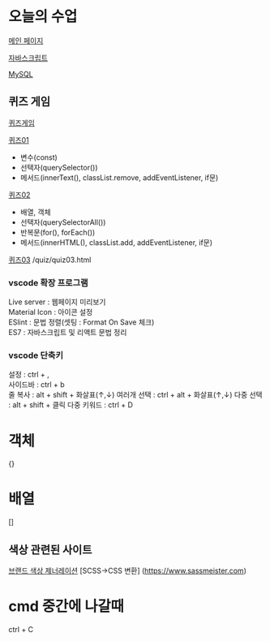 # 오늘의 수업
[메인 페이지](https://hyeji1364.github.io/class2024/)          

[자바스크립트](https://hyeji1364.github.io/class2024/javascript/index.html)

[MySQL](https://hyeji1364.github.io/class2024/mysql/index.html)

## 퀴즈 게임
[퀴즈게임](https://hyeji1364.github.io/class2024/quiz/index.html)

[퀴즈01](https://hyeji1364.github.io/class2024/quiz/quiz01.html)
- 변수(const)
- 선택자(querySelector())
- 메서드(innerText(), classList.remove, addEventListener, if문)

[퀴즈02](https://hyeji1364.github.io/class2024/quiz/quiz02.html)
- 배열, 객체
- 선택자(querySelectorAll())
- 반복문(for(), forEach())
- 메서드(innerHTML(), classList.add, addEventListener, if문)

[퀴즈03](https://hyeji1364.github.io/class2024/quiz/quiz03.html)
/quiz/quiz03.html


### vscode 확장 프로그램
Live server : 웹페이지 미리보기         
Material Icon : 아이콘 설정         
ESlint : 문법 정렬(셋팅 : Format On Save 체크)            
ES7 : 자바스크립트 및 리액트 문법 정리          

### vscode 단축키
설정 : ctrl + ,   
사이드바 : ctrl + b   
줄 복사 : alt + shift + 화살표(↑,↓)
여러개 선택 : ctrl + alt + 화살표(↑,↓)
다중 선택 : alt + shift + 클릭 
다중 키워드 : ctrl + D

# 객체
{}

# 배열
[]

## 색상 관련된 사이트
[브랜드 색상 제너레이션](https://huemint.com/brand-intersection/)
[SCSS->CSS 변환] (https://www.sassmeister.com)

# cmd 중간에 나갈때
ctrl + C